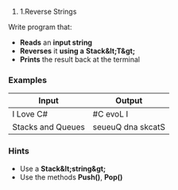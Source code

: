 ﻿1. 1.Reverse Strings

Write program that:

- **Reads** an **input string**
- **Reverses** it **using a**  **Stack\&lt;T\&gt;**
- **Prints** the result back at the terminal

### Examples

| **Input** | **Output** |
| --- | --- |
| I Love C# | #C evoL I |
| Stacks and Queues | seueuQ dna skcatS |

### Hints

- Use a **Stack\&lt;string\&gt;**
- Use the methods **Push()**, **Pop()**

